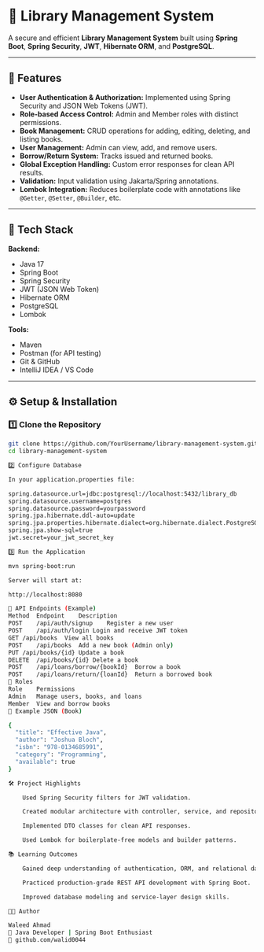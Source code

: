 # 📘 Library Management System

A secure and efficient **Library Management System** built using **Spring Boot**, **Spring Security**, **JWT**, **Hibernate ORM**, and **PostgreSQL**.

---

## 🚀 Features
- **User Authentication & Authorization:** Implemented using Spring Security and JSON Web Tokens (JWT).
- **Role-based Access Control:** Admin and Member roles with distinct permissions.
- **Book Management:** CRUD operations for adding, editing, deleting, and listing books.
- **User Management:** Admin can view, add, and remove users.
- **Borrow/Return System:** Tracks issued and returned books.
- **Global Exception Handling:** Custom error responses for clean API results.
- **Validation:** Input validation using Jakarta/Spring annotations.
- **Lombok Integration:** Reduces boilerplate code with annotations like `@Getter`, `@Setter`, `@Builder`, etc.

---

## 🧰 Tech Stack

**Backend:**
- Java 17  
- Spring Boot  
- Spring Security  
- JWT (JSON Web Token)  
- Hibernate ORM  
- PostgreSQL  
- Lombok  

**Tools:**
- Maven  
- Postman (for API testing)  
- Git & GitHub  
- IntelliJ IDEA / VS Code  

---

## ⚙️ Setup & Installation

### 1️⃣ Clone the Repository
```bash
git clone https://github.com/YourUsername/library-management-system.git
cd library-management-system

2️⃣ Configure Database

In your application.properties file:

spring.datasource.url=jdbc:postgresql://localhost:5432/library_db
spring.datasource.username=postgres
spring.datasource.password=yourpassword
spring.jpa.hibernate.ddl-auto=update
spring.jpa.properties.hibernate.dialect=org.hibernate.dialect.PostgreSQLDialect
spring.jpa.show-sql=true
jwt.secret=your_jwt_secret_key

3️⃣ Run the Application

mvn spring-boot:run

Server will start at:

http://localhost:8080

📡 API Endpoints (Example)
Method	Endpoint	Description
POST	/api/auth/signup	Register a new user
POST	/api/auth/login	Login and receive JWT token
GET	/api/books	View all books
POST	/api/books	Add a new book (Admin only)
PUT	/api/books/{id}	Update a book
DELETE	/api/books/{id}	Delete a book
POST	/api/loans/borrow/{bookId}	Borrow a book
POST	/api/loans/return/{loanId}	Return a borrowed book
👤 Roles
Role	Permissions
Admin	Manage users, books, and loans
Member	View and borrow books
🧾 Example JSON (Book)

{
  "title": "Effective Java",
  "author": "Joshua Bloch",
  "isbn": "978-0134685991",
  "category": "Programming",
  "available": true
}

🛠️ Project Highlights

    Used Spring Security filters for JWT validation.

    Created modular architecture with controller, service, and repository layers.

    Implemented DTO classes for clean API responses.

    Used Lombok for boilerplate-free models and builder patterns.

📚 Learning Outcomes

    Gained deep understanding of authentication, ORM, and relational data management.

    Practiced production-grade REST API development with Spring Boot.

    Improved database modeling and service-layer design skills.

🧑‍💻 Author

Waleed Ahmad
📍 Java Developer | Spring Boot Enthusiast
🔗 github.com/walid0044


